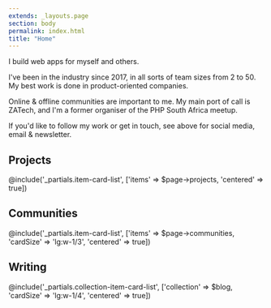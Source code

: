 ```yaml
---
extends: _layouts.page
section: body
permalink: index.html
title: "Home"
---
```


I build web apps for myself and others. 

I've been in the industry since 2017, in all sorts of team sizes from 2 to 50. My best work is done in product-oriented companies.

Online & offline communities are important to me. My main port of call is ZATech, and I'm a former organiser of the PHP South Africa meetup.

If you'd like to follow my work or get in touch, see above for social media, email & newsletter.

## Projects

@include('_partials.item-card-list', ['items' => $page->projects, 'centered' => true])

## Communities

@include('_partials.item-card-list', ['items' => $page->communities, 'cardSize' => 'lg:w-1/3', 'centered' => true])

## Writing

@include('_partials.collection-item-card-list', ['collection' => $blog, 'cardSize' => 'lg:w-1/4', 'centered' => true])

